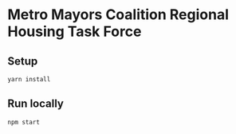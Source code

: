 # Metro Mayors Coalition Regional Housing Task Force

## Setup
`yarn install`

## Run locally
`npm start`
